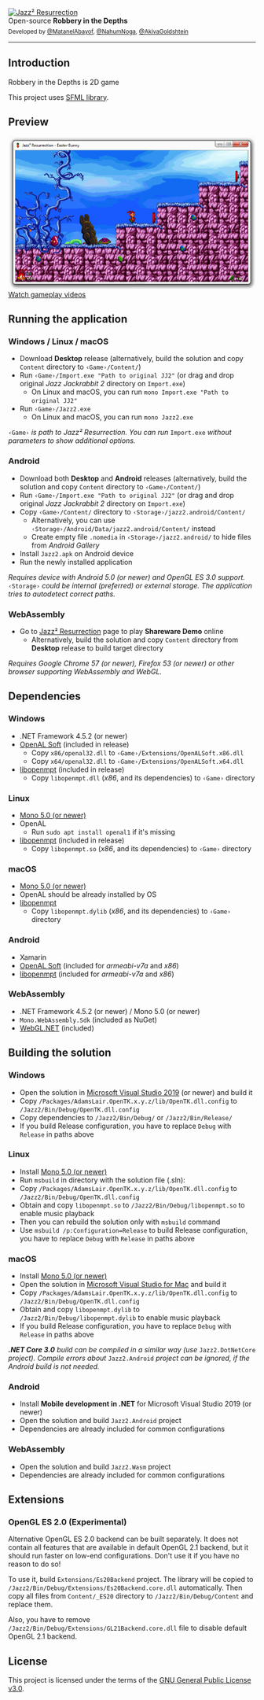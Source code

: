 
<div>
    <a href="https://bitbucket.org/matanelabayof/robbery-in-the-depths/src/master/"><img src="https://bitbucket.org/matanelabayof/robbery-in-the-depths/raw/b3b840ce807fdb514270d3ba91cd6ba439b648d3/oop2_project/textures/diver.png" alt="Jazz² Resurrection" title="Robbery in the Depths"></a>
</div>

<div>
    Open-source <strong>Robbery in the Depths</strong>
</div>

<div>
  <sub>
    Developed by <a href="https://bitbucket.org/matanelabayof/">@MatanelAbayof</a>, <a href="https://bitbucket.org/nahumnoga1/">@NahumNoga</a>, <a href="https://bitbucket.org/Akiva+Goldstein/">@AkivaGoldshtein</a>
  </sub>
</div>
<hr/>


## Introduction
Robbery in the Depths is 2D game

This project uses [SFML library](https://www.sfml-dev.org/download/sfml/2.5.1/).


## Preview
<div>
    <img src="https://raw.githubusercontent.com/deathkiller/jazz2/master/Docs/Screen2.gif" alt="Preview">
</div>

<div><a href="https://www.youtube.com/playlist?list=PLfrN-pyVL7k6n2VJF197F0yVOZq4EPTsP">Watch gameplay videos</a></div>


## Running the application
### Windows / Linux / macOS
* Download **Desktop** release (alternatively, build the solution and copy `Content` directory to `‹Game›/Content/`)
* Run `‹Game›/Import.exe "Path to original JJ2"` (or drag and drop original *Jazz Jackrabbit 2* directory on `Import.exe`)
  * On Linux and macOS, you can run `mono Import.exe "Path to original JJ2"`
* Run `‹Game›/Jazz2.exe`
  * On Linux and macOS, you can run `mono Jazz2.exe`

`‹Game›` *is path to Jazz² Resurrection. You can run* `Import.exe` *without parameters to show additional options.*

### Android
* Download both **Desktop** and **Android** releases (alternatively, build the solution and copy `Content` directory to `‹Game›/Content/`)
* Run `‹Game›/Import.exe "Path to original JJ2"` (or drag and drop original *Jazz Jackrabbit 2* directory on `Import.exe`)
* Copy `‹Game›/Content/` directory to `‹Storage›/jazz2.android/Content/`
  * Alternatively, you can use `‹Storage›/Android/Data/jazz2.android/Content/` instead
  * Create empty file `.nomedia` in `‹Storage›/jazz2.android/` to hide files from *Android Gallery*
* Install `Jazz2.apk` on Android device
* Run the newly installed application

*Requires device with Android 5.0 (or newer) and OpenGL ES 3.0 support.* `‹Storage›` *could be internal (preferred) or external storage.
The application tries to autodetect correct paths.*

### WebAssembly
* Go to [Jazz² Resurrection](http://deat.tk/jazz2/wasm/) page to play **Shareware Demo** online
  * Alternatively, build the solution and copy `Content` directory from **Desktop** release to build target directory

*Requires Google Chrome 57 (or newer), Firefox 53 (or newer) or other browser supporting WebAssembly and WebGL.*


## Dependencies
### Windows
* .NET Framework 4.5.2 (or newer)
* [OpenAL Soft](https://github.com/opentk/opentk-dependencies) (included in release)
  * Copy `x86/openal32.dll` to `‹Game›/Extensions/OpenALSoft.x86.dll`
  * Copy `x64/openal32.dll` to `‹Game›/Extensions/OpenALSoft.x64.dll`
* [libopenmpt](https://lib.openmpt.org/libopenmpt/download/) (included in release)
  * Copy `libopenmpt.dll` (*x86*, and its dependencies) to `‹Game›` directory

### Linux
* [Mono 5.0 (or newer)](http://www.mono-project.com/download/#download-lin)
* OpenAL
  * Run `sudo apt install openal1` if it's missing
* [libopenmpt](https://lib.openmpt.org/libopenmpt/download/) (included in release)
  * Copy `libopenmpt.so` (*x86*, and its dependencies) to `‹Game›` directory

### macOS
* [Mono 5.0 (or newer)](http://www.mono-project.com/download/#download-mac)
* OpenAL should be already installed by OS
* [libopenmpt](https://lib.openmpt.org/libopenmpt/)
  * Copy `libopenmpt.dylib` (*x86*, and its dependencies) to `‹Game›` directory

### Android
* Xamarin
* [OpenAL Soft](https://github.com/kcat/openal-soft) (included for *armeabi-v7a* and *x86*)
* [libopenmpt](https://lib.openmpt.org/libopenmpt/download/) (included for *armeabi-v7a* and *x86*)

### WebAssembly
* .NET Framework 4.5.2 (or newer) / Mono 5.0 (or newer)
* `Mono.WebAssembly.Sdk` (included as NuGet)
* [WebGL.NET](https://github.com/WaveEngine/WebGL.NET) (included)

## Building the solution
### Windows
* Open the solution in [Microsoft Visual Studio 2019](https://www.visualstudio.com/) (or newer) and build it
* Copy `/Packages/AdamsLair.OpenTK.x.y.z/lib/OpenTK.dll.config` to `/Jazz2/Bin/Debug/OpenTK.dll.config`
* Copy dependencies to `/Jazz2/Bin/Debug/` or `/Jazz2/Bin/Release/`
* If you build Release configuration, you have to replace `Debug` with `Release` in paths above

### Linux
* Install [Mono 5.0 (or newer)](http://www.mono-project.com/download/#download-lin)
* Run `msbuild` in directory with the solution file (.sln):
* Copy `/Packages/AdamsLair.OpenTK.x.y.z/lib/OpenTK.dll.config` to `/Jazz2/Bin/Debug/OpenTK.dll.config`
* Obtain and copy `libopenmpt.so` to `/Jazz2/Bin/Debug/libopenmpt.so` to enable music playback
* Then you can rebuild the solution only with `msbuild` command
* Use `msbuild /p:Configuration=Release` to build Release configuration, you have to replace `Debug` with `Release` in paths above

### macOS
* Install [Mono 5.0 (or newer)](http://www.mono-project.com/download/#download-mac)
* Open the solution in [Microsoft Visual Studio for Mac](https://www.visualstudio.com/vs/visual-studio-mac/) and build it
* Copy `/Packages/AdamsLair.OpenTK.x.y.z/lib/OpenTK.dll.config` to `/Jazz2/Bin/Debug/OpenTK.dll.config`
* Obtain and copy `libopenmpt.dylib` to `/Jazz2/Bin/Debug/libopenmpt.dylib` to enable music playback
* If you build Release configuration, you have to replace `Debug` with `Release` in paths above

***.NET Core 3.0** build can be compiled in a similar way (use* `Jazz2.DotNetCore` *project). Compile errors about* `Jazz2.Android` *project can be ignored, if the Android build is not needed.*

### Android
* Install **Mobile development in .NET** for Microsoft Visual Studio 2019 (or newer)
* Open the solution and build `Jazz2.Android` project
* Dependencies are already included for common configurations

### WebAssembly
* Open the solution and build `Jazz2.Wasm` project
* Dependencies are already included for common configurations


## Extensions
### OpenGL ES 2.0 (Experimental)
Alternative OpenGL ES 2.0 backend can be built separately. It does not contain all features
that are available in default OpenGL 2.1 backend, but it should run faster on low-end configurations.
Don't use it if you have no reason to do so!

To use it, build `Extensions/Es20Backend` project. The library will be copied to
`/Jazz2/Bin/Debug/Extensions/Es20Backend.core.dll` automatically.
Then copy all files from `Content/_ES20` directory to `/Jazz2/Bin/Debug/Content` and replace them.

Also, you have to remove `/Jazz2/Bin/Debug/Extensions/GL21Backend.core.dll` file to disable default OpenGL 2.1 backend.


## License
This project is licensed under the terms of the [GNU General Public License v3.0](./LICENSE).